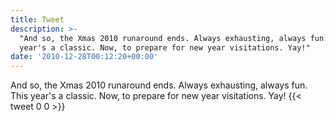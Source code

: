 ```yaml
---
title: Tweet
description: >-
  "And so, the Xmas 2010 runaround ends. Always exhausting, always fun. This
  year's a classic. Now, to prepare for new year visitations. Yay!"
date: '2010-12-28T00:12:20+00:00'
---
```

And so, the Xmas 2010 runaround ends. Always exhausting, always fun. This year's a classic. Now, to prepare for new year visitations. Yay!
      {{< tweet 0 0 >}}
    
